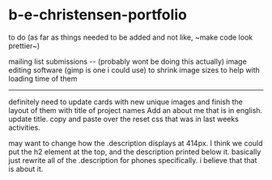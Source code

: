 # b-e-christensen-portfolio

to do (as far as things needed to be added and not like, ~make code look prettier~)

mailing list submissions -- (probably wont be doing this actually)
image editing software (gimp is one i could use) to shrink image sizes to help with loading time of them 

--- 
definitely need to update cards with new unique images and finish the layout of them with title of project names 
Add an about me that is in english. 
update title. 
copy and paste over the reset css that was in last weeks activities.

may want to change how the .description displays at 414px. I think we could put the h2 element at the top, and the description printed below it. basically just rewrite all of the .description for phones specifically. 
i believe that that is about it.